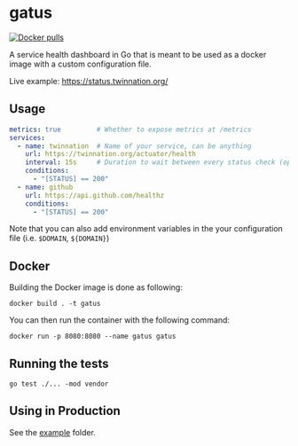# gatus

[![Docker pulls](https://img.shields.io/docker/pulls/twinproduction/gatus.svg)](https://cloud.docker.com/repository/docker/twinproduction/gatus)

A service health dashboard in Go that is meant to be used as a docker 
image with a custom configuration file.

Live example: https://status.twinnation.org/


## Usage

```yaml
metrics: true         # Whether to expose metrics at /metrics
services:
  - name: twinnation  # Name of your service, can be anything
    url: https://twinnation.org/actuator/health
    interval: 15s     # Duration to wait between every status check (opt. default: 10s)
    conditions:
      - "[STATUS] == 200"
  - name: github
    url: https://api.github.com/healthz
    conditions:
      - "[STATUS] == 200"
```

Note that you can also add environment variables in the your configuration file (i.e. `$DOMAIN`, `${DOMAIN}`)


## Docker

Building the Docker image is done as following:

```
docker build . -t gatus
```

You can then run the container with the following command:

```
docker run -p 8080:8080 --name gatus gatus
```


## Running the tests

```
go test ./... -mod vendor
```


## Using in Production

See the [example](example) folder.
